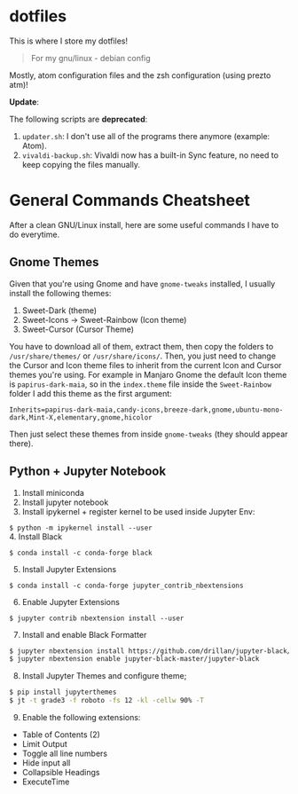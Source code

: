 # dotfiles
This is where I store my dotfiles!
> For my gnu/linux - debian config

Mostly, atom configuration files and the zsh configuration (using prezto atm)!

**Update**:

The following scripts are **deprecated**:
1. `updater.sh`: I don't use all of the programs there anymore (example: Atom).
2. `vivaldi-backup.sh`: Vivaldi now has a built-in Sync feature, no need to keep copying the files manually.




# General Commands Cheatsheet

After a clean GNU/Linux install, here are some useful commands I have to do everytime.


## Gnome Themes

Given that you're using Gnome and have `gnome-tweaks` installed, I usually install the following themes:

1. Sweet-Dark (theme)
2. Sweet-Icons -> Sweet-Rainbow (Icon theme)
3. Sweet-Cursor (Cursor Theme)

You have to download all of them, extract them, then copy the folders to `/usr/share/themes/` or `/usr/share/icons/`. Then, you just need to change the Cursor and Icon theme files to inherit from the current Icon and Cursor themes you're using. For example in Manjaro Gnome the default Icon theme is `papirus-dark-maia`, so in the `index.theme` file inside the `Sweet-Rainbow` folder I add this theme as the first argument:

```Inherits=papirus-dark-maia,candy-icons,breeze-dark,gnome,ubuntu-mono-dark,Mint-X,elementary,gnome,hicolor```

Then just select these themes from inside `gnome-tweaks` (they should appear there).


## Python + Jupyter Notebook

1. Install miniconda
2. Install jupyter notebook
3. Install ipykernel + register kernel to be used inside Jupyter Env:

```$ python -m ipykernel install --user```
\
4. Install Black

```$ conda install -c conda-forge black```

5. Install Jupyter Extensions

```$ conda install -c conda-forge jupyter_contrib_nbextensions```

6. Enable Jupyter Extensions

```$ jupyter contrib nbextension install --user```

7. Install and enable Black Formatter

```bash
$ jupyter nbextension install https://github.com/drillan/jupyter-black/archive/master.zip --user
$ jupyter nbextension enable jupyter-black-master/jupyter-black 
```

8. Install Jupyter Themes and configure theme;

```bash
$ pip install jupyterthemes
$ jt -t grade3 -f roboto -fs 12 -kl -cellw 90% -T
```

9. Enable the following extensions:

- Table of Contents (2)
- Limit Output
- Toggle all line numbers
- Hide input all
- Collapsible Headings
- ExecuteTime

